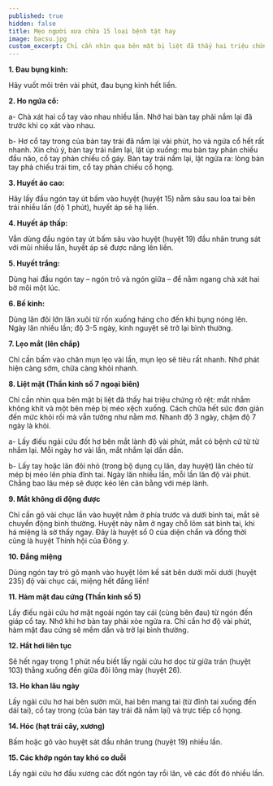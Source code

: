 ```yaml
---
published: true
hidden: false
title: Mẹo người xưa chữa 15 loại bệnh tật hay
image: bacsu.jpg
custom_excerpt: Chỉ cần nhìn qua bên mặt bị liệt đã thấy hai triệu chứng rõ rệt mắt nhắm không khít và một bên mép bị méo xệch xuống. Cách chữa hết sức đơn giản đến mức khỏi rồi mà vẫn tưởng như nằm mơ.
---
```


**1. Đau bụng kinh:**

Hãy vuốt môi trên vài phút, đau bụng kinh hết liền.

**2. Ho ngứa cổ:**

a- Chà xát hai cổ tay vào nhau nhiều lần. Nhớ hai bàn tay phải nắm lại đã trước khi cọ xát vào nhau.

b- Hơ cổ tay trong của bàn tay trái đã nắm lại vài phút, ho và ngứa cổ hết rất nhanh. Xin chú ý, bàn tay trái nắm lại, lật úp xuống: mu bàn tay phản chiếu đầu não, cổ tay phản chiếu cổ gáy. Bàn tay trái nắm lại, lật ngửa ra: lòng bàn tay phả chiếu trái tim, cổ tay phản chiếu cổ họng.

**3. Huyết áo cao:**

Hãy lấy đầu ngón tay út bấm vào huyệt (huyệt 15) nằm sâu sau loa tai bên trái nhiều lần (độ 1 phút), huyết áp sẽ hạ liền.

**4. Huyết áp thấp:**

Vẫn dùng đầu ngón tay út bấm sâu vào huyệt (huyệt 19) đầu nhân trung sát với mũi nhiều lần, huyết áp sẽ được nâng lên liền.

**5. Huyết trắng:**

Dùng hai đầu ngón tay – ngón trỏ và ngón giữa – để nằm ngang chà xát hai bờ môi một lúc.

**6. Bế kinh:**

Dùng lăn đôi lớn lăn xuôi từ rốn xuống háng cho đến khi bụng nóng lên. Ngày lăn nhiều lần; độ 3-5 ngày, kinh nguyệt sẽ trở lại bình thường.

**7. Lẹo mắt (lên chắp)**

Chỉ cần bấm vào chân mụn lẹo vài lần, mụn lẹo sẽ tiêu rất nhanh. Nhớ phát hiện càng sớm, chữa càng khỏi nhanh.

**8. Liệt mặt (Thần kinh số 7 ngoại biên)**

Chỉ cần nhìn qua bên mặt bị liệt đã thấy hai triệu chứng rõ rệt: mắt nhắm không khít và một bên mép bị méo xệch xuống. Cách chữa hết sức đơn giản đến mức khỏi rồi mà vẫn tưởng như nằm mơ. Nhanh độ 3 ngày, chậm độ 7 ngày là khỏi.

a- Lấy điếu ngải cứu đốt hơ bên mắt lành độ vài phút, mắt có bệnh cứ từ từ nhắm lại. Mỗi ngày hơ vài lần, mắt nhắm lại dần dần.

b- Lấy tay hoặc lăn đôi nhỏ (trong bộ dụng cụ lăn, day huyệt) lăn chéo từ mép bị méo lên phía đỉnh tai. Ngày lăn nhiều lần, mỗi lần lăn độ vài phút. Chẳng bao lâu mép sẽ được kéo lên cân bằng với mép lành.

**9. Mắt không di động được**

Chỉ cần gõ vài chục lần vào huyệt nằm ở phía trước và dưới bình tai, mắt sẽ chuyển động bình thường. Huyệt này nằm ở ngay chỗ lõm sát bình tai, khi há miệng là sờ thấy ngay. Đây là huyệt số 0 của diện chẩn và đồng thời cũng là huyệt Thính hội của Đông y.

**10. Đắng miệng**

Dùng ngón tay trỏ gõ mạnh vào huyệt lõm kề sát bên dưới môi dưới (huyệt 235) độ vài chục cái, miệng hết đắng liền!

**11. Hàm mặt đau cứng (Thần kinh số 5)**

Lấy điếu ngải cứu hơ mặt ngoài ngón tay cái (cùng bên đau) từ ngón đến giáp cổ tay. Nhớ khi hơ bàn tay phải xòe ngửa ra. Chỉ cần hơ độ vài phút, hàm mặt đau cứng sẽ mềm dần và trở lại bình thường.

**12. Hắt hơi liên tục**

Sẽ hết ngay trong 1 phút nếu biết lấy ngải cứu hơ dọc từ giữa trán (huyệt 103) thẳng xuống đến giữa đôi lông mày (huyệt 26).

**13. Ho khan lâu ngày**

Lấy ngải cứu hơ hai bên sườn mũi, hai bên mang tai (từ đỉnh tai xuống đến dái tai), cổ tay trong (của bàn tay trái đã nắm lại) và trực tiếp cổ họng.

**14. Hóc (hạt trái cây, xương)**

Bấm hoặc gõ vào huyệt sát đầu nhân trung (huyệt 19) nhiều lần.

**15. Các khớp ngón tay khó co duỗi**

Lấy ngải cứu hơ đầu xương các đốt ngón tay rồi lăn, vê các đốt đó nhiều lần.